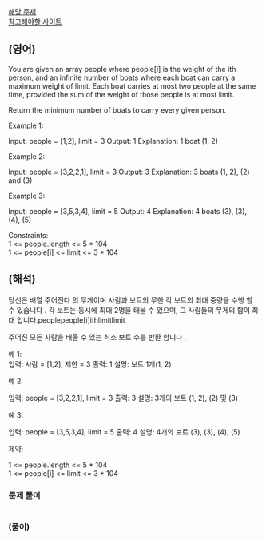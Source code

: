<a href="https://leetcode.com/tag/sorting/">해당 주제</a>    
<a href="https://leetcode.com/problems/boats-to-save-people/">참고해야할 사이트</a>      

## (영어)
You are given an array people where people[i] is the weight of the ith person, and an infinite number of boats where each boat can carry a maximum weight of limit. Each boat carries at most two people at the same time, provided the sum of the weight of those people is at most limit.

Return the minimum number of boats to carry every given person.

 

Example 1:

Input: people = [1,2], limit = 3
Output: 1
Explanation: 1 boat (1, 2)

Example 2:  

Input: people = [3,2,2,1], limit = 3
Output: 3
Explanation: 3 boats (1, 2), (2) and (3)

Example 3:  

Input: people = [3,5,3,4], limit = 5
Output: 4
Explanation: 4 boats (3), (3), (4), (5)
 

Constraints:  
1 <= people.length <= 5 * 104  
1 <= people[i] <= limit <= 3 * 104  

## (해석)
당신은 배열 주어진다 의 무게이며 사람과 보트의 무한 각 보트의 최대 중량을 수행 할 수 있습니다 . 각 보트는 동시에 최대 2명을 태울 수 있으며, 그 사람들의 무게의 합이 최대 입니다.peoplepeople[i]ithlimitlimit

주어진 모든 사람을 태울 수 있는 최소 보트 수를 반환 합니다 .

 

예 1:  
입력: 사람 = [1,2], 제한 = 3
 출력: 1
 설명: 보트 1개(1, 2)  
 
예 2:

입력: people = [3,2,2,1], limit = 3
 출력: 3
 설명: 3개의 보트 (1, 2), (2) 및 (3)
 
예 3:  

입력: people = [3,5,3,4], limit = 5
 출력: 4
 설명: 4개의 보트 (3), (3), (4), (5)
 

제약:  

1 <= people.length <= 5 * 104  
1 <= people[i] <= limit <= 3 * 104  

### 문제 풀이
```md
```


### (풀이)
```js
```
